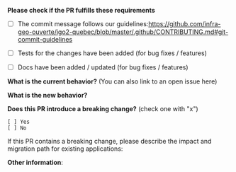 **Please check if the PR fulfills these requirements**
- [ ] The commit message follows our guidelines:https://github.com/infra-geo-ouverte/igo2-quebec/blob/master/.github/CONTRIBUTING.md#git-commit-guidelines
- [ ] Tests for the changes have been added (for bug fixes / features)
- [ ] Docs have been added / updated (for bug fixes / features)


**What is the current behavior?** (You can also link to an open issue here)



**What is the new behavior?**



**Does this PR introduce a breaking change?** (check one with "x")
```
[ ] Yes
[ ] No
```

If this PR contains a breaking change, please describe the impact and migration path for existing applications:


**Other information**: